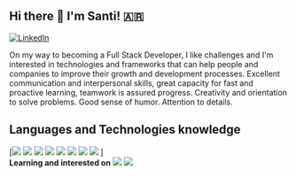 ## Hi there 👋  I'm Santi! 🇦🇷


[![LinkedIn](https://img.shields.io/static/v1?label=LinkedIn&message=%20&color=red&logo=LinkedIn&style=flat-square&logoColor=white)](https://www.linkedin.com/in/santiago-requelme/)

On my way to becoming a Full Stack Developer, I like challenges and I'm interested in technologies and frameworks that can help people and companies to improve their growth and development processes. Excellent communication and interpersonal skills, great capacity for fast and proactive learning,
teamwork is assured progress. Creativity and orientation to solve problems. Good sense of humor. Attention to details.

## Languages and Technologies knowledge
[<img src="https://img.shields.io/badge/-JavaScript-black?style=flat-square&logo=javascript"/>
<img src="https://img.shields.io/badge/-Python-afd0ea?style=flat-square&logo=Python"/>
<img src="https://img.shields.io/badge/-HTML5-E34F26?style=flat-square&logo=html5&logoColor=white"/>
<img src="https://img.shields.io/badge/-SASS-ed9ac2?style=flat-square&logo=sass"/>
<img src="https://img.shields.io/badge/-CSS3-1572B6?style=flat-square&logo=css3"/>
<img src="https://img.shields.io/badge/-SQLite-003B57?style=flat-square&logo=sqlite"/>
<img src="https://img.shields.io/badge/-Figma-ffbaba?style=flat-square&logo=figma"/>
<img src="https://img.shields.io/badge/-GitHub-181717?style=flat-square&logo=github"/>
<img srt="https://img.shields.io/badge/-Angular-DD0031?style=for-the-badge&logo=angular&logoColor=white"/>]
<br>
**Learning and interested on**
<img src="https://img.shields.io/badge/-React-black?style=flat-square&logo=react"/>
<img src="https://img.shields.io/badge/-Nodejs-black?style=flat-square&logo=Node.js"/>

